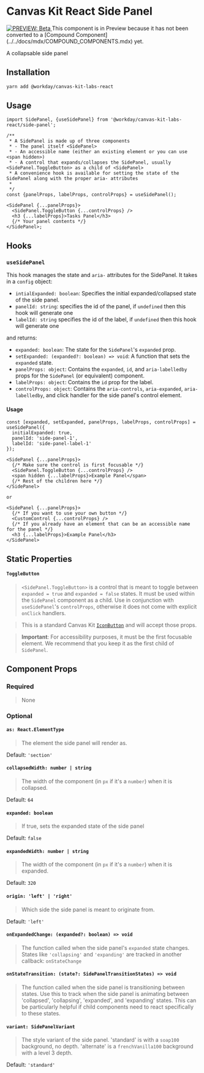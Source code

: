 # Canvas Kit React Side Panel

<a href="https://github.com/Workday/canvas-kit/tree/master/modules/preview-react/README.md">
  <img src="https://img.shields.io/badge/PREVIEW-beta-blueviolet" alt="PREVIEW: Beta" />
</a> This component is in Preview because it has not been converted to a [Compound Component](../../docs/mdx/COMPOUND_COMPONENTS.mdx) yet.

A collapsable side panel

## Installation

```sh
yarn add @workday/canvas-kit-labs-react
```

## Usage

```tsx
import SidePanel, {useSidePanel} from '@workday/canvas-kit-labs-react/side-panel';

/**
 * A SidePanel is made up of three components
 * - The panel itself <SidePanel>
 * - An accessible name (either an existing element or you can use <span hidden>)
 * - A control that expands/collapses the SidePanel, usually <SidePanel.ToggleButton> as a child of <SidePanel>
 * A convenience hook is available for setting the state of the SidePanel along with the proper aria- attributes
 *
 */
const {panelProps, labelProps, controlProps} = useSidePanel();

<SidePanel {...panelProps}>
  <SidePanel.ToggleButton {...controlProps} />
  <h3 {...labelProps}>Tasks Panel</h3>
  {/* Your panel contents */}
</SidePanel>;
```

## Hooks

### `useSidePanel`

This hook manages the state and `aria-` attributes for the SidePanel. It takes in a `config` object:

- `intialExpanded: boolean`: Specifies the initial expanded/collapsed state of the side panel.
- `panelId: string`: specifies the id of the panel, if `undefined` then this hook will generate one
- `labelId: string` specifies the id of the label, if `undefined` then this hook will generate one

and returns:

- `expanded: boolean`: The state for the `SidePanel`'s `expanded` prop.
- `setExpanded: (expanded?: boolean) => void`: A function that sets the `expanded` state.
- `panelProps: object`: Contains the `expanded`, `id`, and `aria-labelledby` props for the
  `SidePanel` (or equivalent) component.
- `labelProps: object`: Contains the `id` prop for the label.
- `controlProps: object`: Contains the `aria-controls`, `aria-expanded`, `aria-labelledby`, and
  click handler for the side panel's control element.

#### Usage

```tsx
const [expanded, setExpanded, panelProps, labelProps, controlProps] = useSidePanel({
  initialExpanded: true,
  panelId: 'side-panel-1',
  labelId: 'side-panel-label-1'
});

<SidePanel {...panelProps}>
  {/* Make sure the control is first focusable */}
  <SidePanel.ToggleButton {...controlProps} />
  <span hidden {...labelProps}>Example Panel</span>
  {/* Rest of the children here */}
</SidePanel>

or

<SidePanel {...panelProps}>
  {/* If you want to use your own button */}
  <CustomControl {...controlProps} />
  {/* If you already have an element that can be an accessible name for the panel */}
  <h3 {...labelProps}>Example Panel</h3>
</SidePanel>
```

## Static Properties

#### `ToggleButton`

> `<SidePanel.ToggleButton>` is a control that is meant to toggle between `expanded = true` and
> `expanded = false` states. It must be used within the `SidePanel` component as a child. Use in
> conjunction with `useSidePanel`'s `controlProps`, otherwise it does not come with explicit
> `onClick` handlers.

> This is a standard Canvas Kit
> [`IconButton`](https://github.com/Workday/canvas-kit/tree/master/modules/button/react#iconbutton)
> and will accept those props.

> **Important**: For accessibility purposes, it must be the first focusable element. We recommend
> that you keep it as the first child of `SidePanel`.

## Component Props

### Required

> None

### Optional

#### `as: React.ElementType`

> The element the side panel will render as.

Default: `'section'`

#### `collapsedWidth: number | string`

> The width of the component (in `px` if it's a `number`) when it is collapsed.

Default: `64`

#### `expanded: boolean`

> If true, sets the expanded state of the side panel

Default: `false`

#### `expandedWidth: number | string`

> The width of the component (in `px` if it's a `number`) when it is expanded.

Default: `320`

#### `origin: 'left' | 'right'`

> Which side the side panel is meant to originate from.

Default: `'left'`

#### `onExpandedChange: (expanded?: boolean) => void`

> The function called when the side panel's `expanded` state changes. States like `'collapsing'` and
> `'expanding'` are tracked in another callback: `onStateChange`

#### `onStateTransition: (state?: SidePanelTransitionStates) => void`

> The function called when the side panel is transitioning between states. Use this to track when
> the side panel is animating between 'collapsed', 'collapsing', 'expanded', and 'expanding' states.
> This can be particularly helpful if child components need to react specifically to these states.

#### `variant: SidePanelVariant`

> The style variant of the side panel. 'standard' is with a `soap100` background, no depth.
> 'alternate' is a `frenchVanilla100` background with a level 3 depth.

Default: `'standard'`
